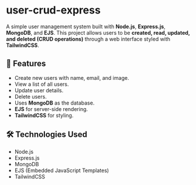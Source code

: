 ﻿# user-crud-express
A simple user management system built with **Node.js**, **Express.js**, **MongoDB**, and **EJS**. This project allows users to be **created, read, updated, and deleted (CRUD operations)** through a web interface styled with **TailwindCSS**.

## 🚀 Features

- Create new users with name, email, and image.
- View a list of all users.
- Update user details.
- Delete users.
- Uses **MongoDB** as the database.
- **EJS** for server-side rendering.
- **TailwindCSS** for styling.

## 🛠️ Technologies Used

- Node.js
- Express.js
- MongoDB
- EJS (Embedded JavaScript Templates)
- TailwindCSS
